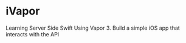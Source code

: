 # iVapor
Learning Server Side Swift Using Vapor 3. Build a simple iOS app that interacts with the API
